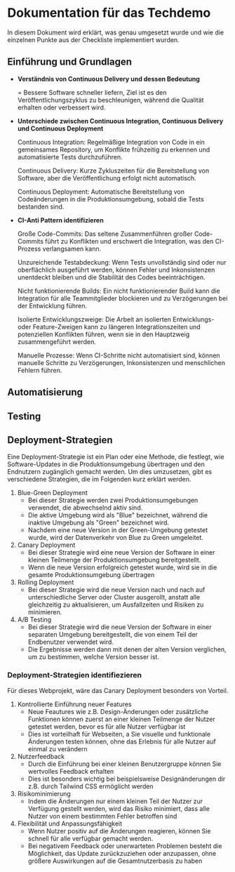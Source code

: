 # Dokumentation für das Techdemo 
In diesem Dokument wird erklärt, was genau umgesetzt wurde und wie die einzelnen Punkte aus der Checkliste implementiert wurden.

## Einführung und Grundlagen
- **Verständnis von Continuous Delivery und dessen Bedeutung**

  = Bessere Software schneller liefern, Ziel ist es den Veröffentlichungszyklus zu beschleunigen, während die Qualität erhalten oder verbessert wird.

- **Unterschiede zwischen Continuous Integration, Continuous Delivery und Continuous Deployment**

  Continuous Integration: Regelmäßige Integration von Code in ein gemeinsames Repository, um Konflikte frühzeitig zu erkennen und automatisierte Tests durchzuführen.

  Continuous Delivery: Kurze Zykluszeiten für die Bereitstellung von Software, aber die Veröffentlichung erfolgt nicht automatisch.

  Continuous Deployment: Automatische Bereitstellung von Codeänderungen in die Produktionsumgebung, sobald die Tests bestanden sind.

- **CI-Anti Pattern identifizieren**

  Große Code-Commits: Das seltene Zusammenführen großer Code-Commits führt zu Konflikten und erschwert die Integration, was den CI-Prozess verlangsamen kann.


    Unzureichende Testabdeckung: Wenn Tests unvollständig sind oder nur oberflächlich ausgeführt werden, können Fehler und Inkonsistenzen unentdeckt bleiben und die Stabilität des Codes beeinträchtigen.

    Nicht funktionierende Builds: Ein nicht funktionierender Build kann die Integration für alle Teammitglieder blockieren und zu Verzögerungen bei der Entwicklung führen.

    Isolierte Entwicklungszweige: Die Arbeit an isolierten Entwicklungs- oder Feature-Zweigen kann zu längeren Integrationszeiten und potenziellen Konflikten führen, wenn sie in den Hauptzweig zusammengeführt werden.

    Manuelle Prozesse: Wenn CI-Schritte nicht automatisiert sind, können manuelle Schritte zu Verzögerungen, Inkonsistenzen und menschlichen Fehlern führen.
## Automatisierung

## Testing

## Deployment-Strategien
Eine Deployment-Strategie ist ein Plan oder eine Methode, die festlegt, wie Software-Updates in die Produktionsumgebung 
übertragen und den Endnutzern zugänglich gemacht werden.
Um dies umzusetzen, gibt es verschiedene Strategien, die im Folgenden kurz erklärt werden.

1. Blue-Green Deployment
    - Bei dieser Strategie werden zwei Produktionsumgebungen verwendet, die abwechselnd aktiv sind.
    - Die aktive Umgebung wird als "Blue" bezeichnet, während die inaktive Umgebung als "Green" bezeichnet wird.
    - Nachdem eine neue Version in der Green-Umgebung getestet wurde, wird der Datenverkehr von Blue zu Green umgeleitet.
2. Canary Deployment
   - Bei dieser Strategie wird eine neue Version der Software in einer kleinen Teilmenge der Produktionsumgebung bereitgestellt.
   - Wenn die neue Version erfolgreich getestet wurde, wird sie in die gesamte Produktionsumgebung übertragen
3. Rolling Deployment
    - Bei dieser Strategie wird die neue Version nach und nach auf unterschiedliche Server oder Cluster ausgerollt, 
      anstatt alle gleichzeitig zu aktualisieren, um Ausfallzeiten und Risiken zu minimieren.
4. A/B Testing
    - Bei dieser Strategie wird die neue Version der Software in einer separaten Umgebung bereitgestellt, 
      die von einem Teil der Endbenutzer verwendet wird.
    - Die Ergebnisse werden dann mit denen der alten Version verglichen, um zu bestimmen, welche Version besser ist.

### Deployment-Strategien identifiezieren
Für dieses Webprojekt, wäre das Canary Deployment besonders von Vorteil.
1. Kontrollierte Einführung neuer Features
   - Neue Feautures wie z.B. Design-Änderungen oder zusätzliche Funktionen können zuerst an einer kleinen Teilmenge der Nutzer getestet werden, bevor es für alle Nutzer verfügbar ist
   - Dies ist vorteilhaft für Webseiten, a Sie visuelle und funktionale Änderungen testen können, ohne das Erlebnis für alle Nutzer auf einmal zu verändern
2. Nutzerfeedback
   - Durch die Einführung bei einer kleinen Benutzergruppe können Sie wertvolles Feedback erhalten
   - Dies ist besonders wichtig bei beispielsweise Designänderungen dir z.B. durch Tailwind CSS ermöglicht werden
3. Risikominimierung 
    - Indem die Änderungen nur einem kleinen Teil der Nutzer zur Verfügung gestellt werden, wird das Risiko minimiert, dass alle Nutzer von einem bestimmten Fehler betroffen sind
4. Flexibilität und Anpassungsfähigkeit
    - Wenn Nutzer positiv auf die Änderungen reagieren, können Sie schnell für alle verfügbar gemacht werden. 
    - Bei negativem Feedback oder unerwarteten Problemen besteht die Möglichkeit, das Update zurückzuziehen oder anzupassen, ohne größere Auswirkungen auf die Gesamtnutzerbasis zu haben

